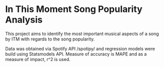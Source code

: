 # In This Moment Song Popularity Analysis
This project aims to identify the most important musical aspects of a song by ITM with regards to the song popularity.

Data was obtained via Spotify API /spotipy/ and regression models were build using Statsmodels API. Measure of accuracy
is MAPE and as a measure of impact, r^2 is used.